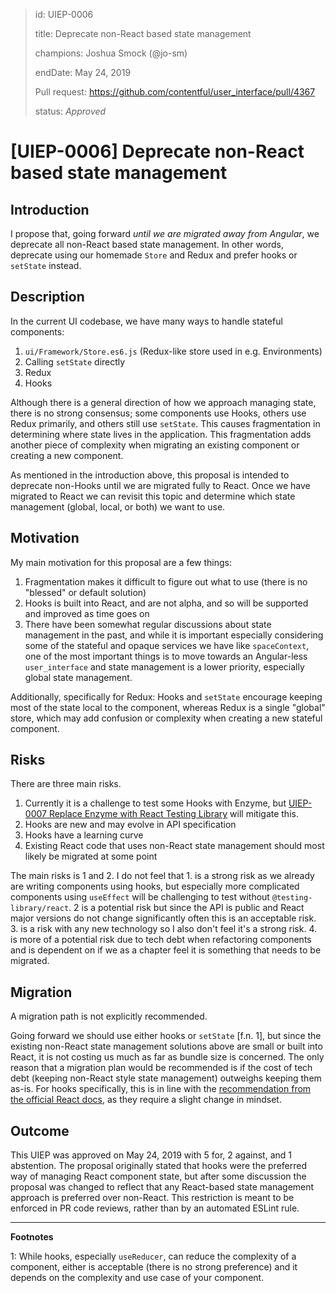 > id: UIEP-0006
>
> title: Deprecate non-React based state management
>
> champions: Joshua Smock (@jo-sm)
>
> endDate: May 24, 2019
>
> Pull request: https://github.com/contentful/user_interface/pull/4367
>
> status: *Approved*

# [UIEP-0006] Deprecate non-React based state management

## Introduction

I propose that, going forward _until we are migrated away from Angular_, we deprecate all non-React based state management. In other words, deprecate using our homemade `Store` and Redux and prefer hooks or `setState` instead.

## Description

In the current UI codebase, we have many ways to handle stateful components:

1. `ui/Framework/Store.es6.js` (Redux-like store used in e.g. Environments)
2. Calling `setState` directly
3. Redux
4. Hooks

Although there is a general direction of how we approach managing state, there is no strong consensus; some components use Hooks, others use Redux primarily, and others still use `setState`. This causes fragmentation in determining where state lives in the application. This fragmentation adds another piece of complexity when migrating an existing component or creating a new component.

As mentioned in the introduction above, this proposal is intended to deprecate non-Hooks until we are migrated fully to React. Once we have migrated to React we can revisit this topic and determine which state management (global, local, or both) we want to use.

## Motivation

My main motivation for this proposal are a few things:

1. Fragmentation makes it difficult to figure out what to use (there is no "blessed" or default solution)
2. Hooks is built into React, and are not alpha, and so will be supported and improved as time goes on
3. There have been somewhat regular discussions about state management in the past, and while it is important especially considering some of the stateful and opaque services we have like `spaceContext`, one of the most important things is to move towards an Angular-less `user_interface` and state management is a lower priority, especially global state management.

Additionally, specifically for Redux: Hooks and `setState` encourage keeping most of the state local to the component, whereas Redux is a single "global" store, which may add confusion or complexity when creating a new stateful component.

## Risks

There are three main risks.

1. Currently it is a challenge to test some Hooks with Enzyme, but [UIEP-0007 Replace Enzyme with React Testing Library][2] will mitigate this.
2. Hooks are new and may evolve in API specification
3. Hooks have a learning curve
4. Existing React code that uses non-React state management should most likely be migrated at some point

The main risks is 1 and 2. I do not feel that 1. is a strong risk as we already are writing components using hooks, but especially more complicated components using `useEffect` will be challenging to test without `@testing-library/react`. 2 is a potential risk but since the API is public and React major versions do not change significantly often this is an acceptable risk. 3. is a risk with any new technology so I also don't feel it's a strong risk. 4. is more of a potential risk due to tech debt when refactoring components and is dependent on if we as a chapter feel it is something that needs to be migrated.

## Migration

A migration path is not explicitly recommended.

Going forward we should use either hooks or `setState` [f.n. 1], but since the existing non-React state management solutions above are small or built into React, it is not costing us much as far as bundle size is concerned. The only reason that a migration plan would be recommended is if the cost of tech debt (keeping non-React style state management) outweighs keeping them as-is. For hooks specifically, this is in line with the [recommendation from the official React docs][1], as they require a slight change in mindset.

## Outcome

This UIEP was approved on May 24, 2019 with 5 for, 2 against, and 1 abstention. The proposal originally stated that hooks were the preferred way of managing React component state, but after some discussion the proposal was changed to reflect that any React-based state management approach is preferred over non-React. This restriction is meant to be enforced in PR code reviews, rather than by an automated ESLint rule.

----

**Footnotes**

1: While hooks, especially `useReducer`, can reduce the complexity of a component, either is acceptable (there is no strong preference) and it depends on the complexity and use case of your component.

[1]: https://reactjs.org/docs/hooks-intro.html#gradual-adoption-strategy
[2]: https://github.com/contentful/user_interface/pull/4380
